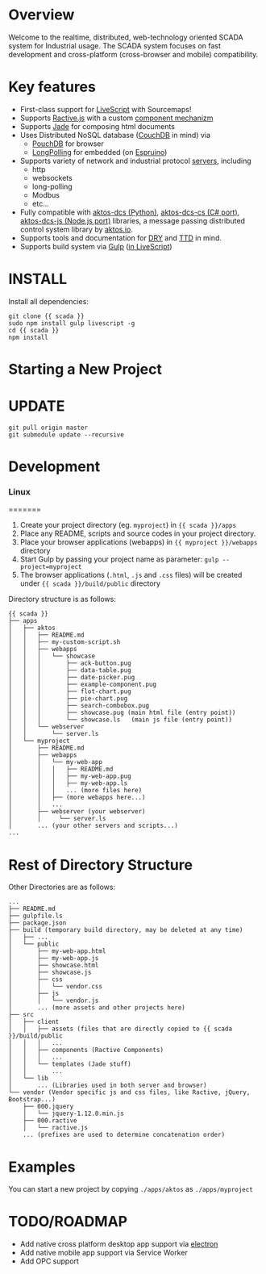 # Overview

Welcome to the realtime, distributed, web-technology oriented SCADA system for Industrial usage. The SCADA system focuses on fast development and cross-platform (cross-browser and mobile) compatibility.


# Key features

* First-class support for [LiveScript](http://livescript.net) with Sourcemaps!
* Supports [Ractive.js](http://ractivejs.com) with a custom [component mechanizm](./src/client/components)
* Supports [Jade](http://jade-lang.com) for composing html documents
* Uses Distributed NoSQL database ([CouchDB](http://couchdb.apache.org/) in mind) via
    * [PouchDB](http://pouchdb.com) for browser
    * [LongPolling](./src/lib/aea-embedded/long-polling.ls) for embedded (on [Espruino](http://espruino.com/))
* Supports variety of network and industrial protocol [servers](./src/server), including
    * http
    * websockets
    * long-polling
    * Modbus
    * etc...
* Fully compatible with [aktos-dcs (Python)](https://github.com/aktos-io/aktos-dcs), [aktos-dcs-cs (C# port)](https://github.com/aktos-io/aktos-dcs-cs), [aktos-dcs-js (Node.js port)](https://github.com/aktos-io/aktos-dcs-js) libraries, a message passing distributed control system library by [aktos.io](https://aktos.io).
* Supports tools and documentation for [DRY](https://en.wikipedia.org/wiki/Don't_repeat_yourself) and [TTD](https://en.wikipedia.org/wiki/Test-driven_development) in mind.
* Supports build system via [Gulp](http://gulpjs.com) ([in LiveScript](./gulpfile.ls))

# INSTALL

Install all dependencies:

    git clone {{ scada }}
    sudo npm install gulp livescript -g
    cd {{ scada }}
    npm install
    
    
# Starting a New Project 

# UPDATE

    git pull origin master
    git submodule update --recursive

# Development

### Linux
=======
1. Create your project directory (eg. `myproject`) in `{{ scada }}/apps`
2. Place any README, scripts and source codes in your project directory. 
3. Place your browser applications (webapps) in `{{ myproject }}/webapps` directory 
4. Start Gulp by passing your project name as parameter: `gulp --project=myproject`
5. The browser applications (`.html`, `.js` and `.css` files) will be created under `{{ scada }}/build/public` directory 

Directory structure is as follows:

```
{{ scada }}
├── apps
│   ├── aktos
│   │   ├── README.md
│   │   ├── my-custom-script.sh
│   │   ├── webapps
│   │   │   └── showcase
│   │   │       ├── ack-button.pug
│   │   │       ├── data-table.pug
│   │   │       ├── date-picker.pug
│   │   │       ├── example-component.pug
│   │   │       ├── flot-chart.pug
│   │   │       ├── pie-chart.pug
│   │   │       ├── search-combobox.pug
│   │   │       ├── showcase.pug (main html file (entry point))
│   │   │       └── showcase.ls   (main js file (entry point))
│   │   └── webserver
│   │       └── server.ls
│   └── myproject 
│       ├── README.md
│       ├── webapps
│       │   └── my-web-app
│       │   │   ├── README.md
│       │   │   ├── my-web-app.pug
│       │   │   ├── my-web-app.ls
│       │   │   ... (more files here)
│       │   ├── (more webapps here...)
│       │   ...
│       ├── webserver (your webserver) 
│       │     └── server.ls
│       ... (your other servers and scripts...)
...
```

# Rest of Directory Structure

Other Directories are as follows: 

```
...
├── README.md
├── gulpfile.ls
├── package.json
├── build (temporary build directory, may be deleted at any time) 
│   ├── ...
│   └── public
│       ├── my-web-app.html
│       ├── my-web-app.js
│       ├── showcase.html
│       ├── showcase.js
│       ├── css
│       │   └── vendor.css
│       ├── js
│       │   └── vendor.js
│       ... (more assets and other projects here)
├── src
│   ├── client
│   │   ├── assets (files that are directly copied to {{ scada }}/build/public
│   │   │   ... 
│   │   ├── components (Ractive Components)
│   │   │   ... 
│   │   └── templates (Jade stuff)
│   │       ... 
│   └── lib 
│       ... (Libraries used in both server and browser)
└── vendor (Vendor specific js and css files, like Ractive, jQuery, Bootstrap...)
    ├── 000.jquery 
    │   └── jquery-1.12.0.min.js
    ├── 000.ractive
    │   └── ractive.js
    ... (prefixes are used to determine concatenation order)
```

# Examples 

You can start a new project by copying `./apps/aktos` as `./apps/myproject`

# TODO/ROADMAP

* Add native cross platform desktop app support via [electron](http://electron.atom.io/)
* Add native mobile app support via Service Worker
* Add OPC support


